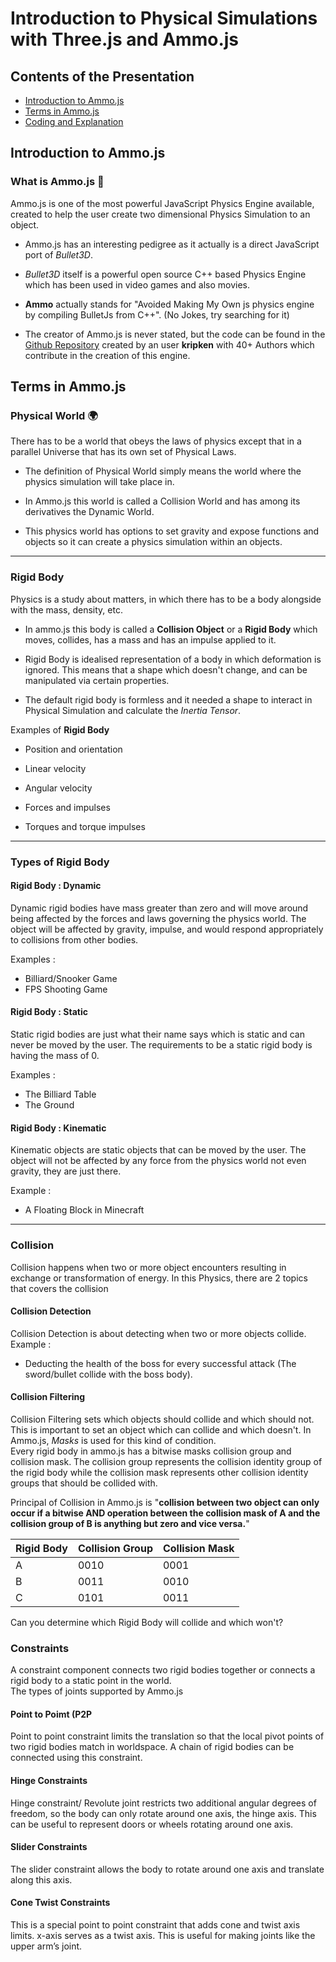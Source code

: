 # Introduction to Physical Simulations with Three.js and Ammo.js

## Contents of the Presentation
* [Introduction to Ammo.js](#introduction-to-ammo.js)
* [Terms in Ammo.js](#terms-in-ammo.js)
* [Coding and Explanation]()

## Introduction to Ammo.js
### What is Ammo.js 🤔
Ammo.js is one of the most powerful JavaScript Physics Engine available, created to help the user create two dimensional Physics Simulation to an object.
- Ammo.js has an interesting pedigree as it actually is a direct JavaScript port of *Bullet3D*.

- *Bullet3D* itself is a powerful open source C++ based Physics Engine which has been used in video games and also movies.

- **Ammo** actually stands for "Avoided Making My Own js physics engine by compiling BulletJs from C++". (No Jokes, try searching for it)

- The creator of Ammo.js is never stated, but the code can be found in the [Github Repository](https://github.com/kripken/ammo.js) created by an user **kripken** with 40+ Authors which contribute in the creation of this engine.

## Terms in Ammo.js
### Physical World 🌍

There has to be a world that obeys the laws of physics except that in a parallel Universe that has its own set of Physical Laws.
- The definition of Physical World simply means the world where the physics simulation will take place in.

- In Ammo.js this world is called a Collision World and has among its derivatives the Dynamic World.

- This physics world has options to set gravity and expose functions and objects so it can create a physics simulation within an objects.

---

### Rigid Body 

Physics is a study about matters, in which there has to be a body alongside with the mass, density, etc.  

- In ammo.js this body is called a **Collision Object** or a **Rigid Body** which moves, collides, has a mass and has an impulse applied to it.

- Rigid Body is idealised representation of a body in which deformation is ignored. This means that a shape which doesn't change, and can be manipulated via certain properties.

- The default rigid body is formless and it needed a shape to interact in Physical Simulation and calculate the *Inertia Tensor*.

Examples of **Rigid Body** 
* Position and orientation

* Linear velocity

* Angular velocity

* Forces and impulses

* Torques and torque impulses

---

### Types of Rigid Body

#### Rigid Body : Dynamic
Dynamic rigid bodies have mass greater than zero and will move around being affected by the forces and laws governing the physics world. The object will be affected by gravity, impulse, and would respond appropriately to collisions from other bodies.

Examples :
- Billiard/Snooker Game 
- FPS Shooting Game

#### Rigid Body : Static
Static rigid bodies are just what their name says which is static and can never be moved by the user. The requirements to be a static rigid body is having the mass of 0.

Examples :
- The Billiard Table
- The Ground

#### Rigid Body : Kinematic
Kinematic objects are static objects that can be moved by the user. The object will not be affected by any force from the physics world not even gravity, they are just there.

Example :
- A Floating Block in Minecraft

---

### Collision
Collision happens when two or more object encounters resulting in exchange or transformation of energy. In this Physics, there are 2 topics that covers the collision

#### Collision Detection
Collision Detection is about detecting when two or more objects collide.
Example :
- Deducting the health of the boss for every successful attack (The sword/bullet collide with the boss body).

#### Collision Filtering
Collision Filtering sets which objects should collide and which should not. This is important to set an object which can collide and which doesn't. In Ammo.js, *Masks* is used for this kind of condition.<br>
Every rigid body in ammo.js has a bitwise masks collision group and collision mask. The collision group represents the collision identity group of the rigid body while the collision mask represents other collision identity groups that should be collided with. 

Principal of Collision in Ammo.js is "**collision between two object can only occur if a bitwise AND operation between the collision mask of A and the collision group of B is anything but zero and vice versa.**"

Rigid Body  | Collision Group    | Collision Mask
------------|--------------------|----------------
A | 0010 | 0001
B | 0011 | 0010
C | 0101 | 0011

Can you determine which Rigid Body will collide and which won't?

### Constraints
A constraint component connects two rigid bodies together or connects a rigid body to a static point in the world. 
<br>
The types of joints supported by Ammo.js 
#### Point to Poimt (P2P
Point to point constraint limits the translation so that the local pivot points of two rigid bodies match in worldspace. A chain of rigid bodies can be connected using this constraint.


#### Hinge Constraints
Hinge constraint/ Revolute joint restricts two additional angular degrees of freedom, so the body can only rotate around one axis, the hinge axis. This can be useful to represent doors or wheels rotating around one axis.

#### Slider Constraints
The slider constraint allows the body to rotate around one axis and translate along this axis.

#### Cone Twist Constraints
This is a special point to point constraint that adds cone and twist axis limits. x-axis serves as a twist axis. This is useful for making joints like the upper arm’s joint.

